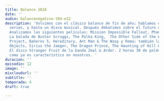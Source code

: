 ```yaml
---
title: Balance 2018
date: ''
audio: balancenegativo-t04-e12
description: 'Volvimos con el clásico balance de fin de año; hablamos de películas,
  series, y hasta un disco musical. Después debatimos sobre el futuro del streaming.
  Analizamos las siguientes películas: Mission Impossible Fallout, Phantom Thread,
  La balada de Buster Scruggs, The Polka King,  The Other Side of the Wind, The Florida
  Project, Bañeros 5, Hereditary, Ant Man & The Wasp y Roma; también las series: Sharp
  Objects, Sirius the Jaeger, The Dragon Prince, The Haunting of Hill House y Voltron.
  El disco Stranger Fruit de la banda Zeal & Ardor. 2 horas 30 de polémica y discusión,
  como ya es característico en nosotros. '
duracion: ''
episodio: 12
image: ''
mixcloudurl: ''
subtitle: ''
temporada: 4
draft: true

---
```

